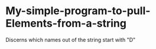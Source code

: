 # My-simple-program-to-pull-Elements-from-a-string
Discerns which names out of the string start with "D"
